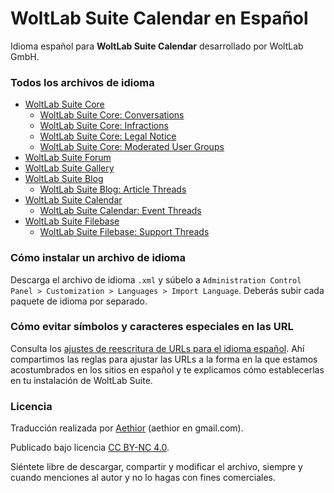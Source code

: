# WoltLab Suite Calendar en Español
Idioma español para **WoltLab Suite Calendar** desarrollado por WoltLab GmbH.

### Todos los archivos de idioma
* [WoltLab Suite Core](https://github.com/woltlab-suite-es/es.woltlab.wcf)
    * [WoltLab Suite Core: Conversations](https://github.com/woltlab-suite-es/es.woltlab.wcf.conversation)
    * [WoltLab Suite Core: Infractions](https://github.com/woltlab-suite-es/es.woltlab.wcf.infraction)
    * [WoltLab Suite Core: Legal Notice](https://github.com/woltlab-suite-es/es.woltlab.wcf.legalNotice)
    * [WoltLab Suite Core: Moderated User Groups](https://github.com/woltlab-suite-es/es.woltlab.wcf.moderatedUserGroup)
* [WoltLab Suite Forum](https://github.com/woltlab-suite-es/es.woltlab.wbb)
* [WoltLab Suite Gallery](https://github.com/woltlab-suite-es/es.woltlab.gallery)
* [WoltLab Suite Blog](https://github.com/woltlab-suite-es/es.woltlab.blog)
    * [WoltLab Suite Blog: Article Threads](https://github.com/woltlab-suite-es/es.woltlab.blog.entryThread)
* [WoltLab Suite Calendar](https://github.com/woltlab-suite-es/es.woltlab.calendar)
    * [WoltLab Suite Calendar: Event Threads](https://github.com/woltlab-suite-es/es.woltlab.calendar.eventThread)
* [WoltLab Suite Filebase](https://github.com/woltlab-suite-es/es.woltlab.filebase)
    * [WoltLab Suite Filebase: Support Threads](https://github.com/woltlab-suite-es/es.woltlab.filebase.supportThread)

### Cómo instalar un archivo de idioma
Descarga el archivo de idioma `.xml` y súbelo a `Administration Control Panel > Customization > Languages > Import Language`.
Deberás subir cada paquete de idioma por separado.

### Cómo evitar símbolos y caracteres especiales en las URL
Consulta los [ajustes de reescritura de URLs para el idioma español](https://github.com/woltlab-suite-es/es.woltlab.wcf/issues/14). Ahí compartimos las reglas para ajustar las URLs a la forma en la que estamos acostumbrados en los sitios en español y te explicamos cómo establecerlas en tu instalación de WoltLab Suite.

### Licencia
Traducción realizada por [Aethior](https://github.com/aethior) (aethior en gmail.com).

Publicado bajo licencia [CC BY-NC 4.0](https://creativecommons.org/licenses/by-nc/4.0/).

Siéntete libre de descargar, compartir y modificar el archivo, siempre y cuando menciones al autor y no lo hagas con fines comerciales.
